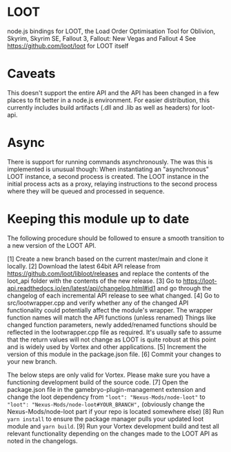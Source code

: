 # LOOT

node.js bindings for LOOT, the Load Order Optimisation Tool for Oblivion, Skyrim, Skyrim SE, Fallout 3, Fallout: New Vegas and Fallout 4
See https://github.com/loot/loot for LOOT itself

# Caveats

This doesn't support the entire API and the API has been changed in a few places to fit better in a node.js environment.
For easier distribution, this currently includes build artifacts (.dll and .lib as well as headers) for loot-api.

# Async

There is support for running commands asynchronously. The was this is implemented is unusual though: When instantiating an
"asynchronous" LOOT instance, a second process is created. The LOOT instance in the initial process acts as a proxy, relaying instructions
to the second process where they will be queued and processed in sequence.

# Keeping this module up to date

The following procedure should be followed to ensure a smooth transition to a new version of the LOOT API.

[1] Create a new branch based on the current master/main and clone it locally.
[2] Download the latest 64bit API release from https://github.com/loot/libloot/releases and replace the contents of the loot_api folder with the contents of the new release.
[3] Go to https://loot-api.readthedocs.io/en/latest/api/changelog.html#id1 and go through the changelog of each incremental API release to see what changed.
[4] Go to src/lootwrapper.cpp and verify whether any of the changed API functionality could potentially affect the module's wrapper. The wrapper function names will match the API functions (unless renamed) Things like changed function parameters, newly added/renamed functions should be reflected in the lootwrapper.cpp file as required. It's usually safe to assume that the return values will not change as LOOT is quite robust at this point and is widely used by Vortex and other applications.
[5] Increment the version of this module in the package.json file.
[6] Commit your changes to your new branch.

The below steps are only valid for Vortex. Please make sure you have a functioning development build of the source code.
[7] Open the package.json file in the gamebryo-plugin-management extension and change the loot dependency from `"loot": "Nexus-Mods/node-loot"` to `"loot": "Nexus-Mods/node-loot#YOUR_BRANCH",` (obviously change the Nexus-Mods/node-loot part if your repo is located somewhere else)
[8] Run `yarn install` to ensure the package manager pulls your updated loot module and `yarn build`.
[9] Run your Vortex development build and test all relevant functionality depending on the changes made to the LOOT API as noted in the changelogs.
